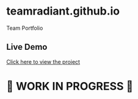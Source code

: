 # teamradiant.github.io
Team Portfolio

## Live Demo  
[Click here to view the project](https://team-radiant.github.io/)


# 🚧 WORK IN PROGRESS 🚧
